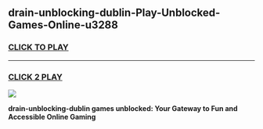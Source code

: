 
## drain-unblocking-dublin-Play-Unblocked-Games-Online-u3288
<h3>
<a href="https://premium76.site?title=drain-unblocking-dublin&ref=25A">CLICK TO PLAY</a></h3>
<hr>

<h3>
<a href="https://premium76.site?title=drain-unblocking-dublin&ref=25A">CLICK 2 PLAY</a>
  
</h3>

<a href="https://premium76.site?title=drain-unblocking-dublin&ref=25A"><img src="https://clearcache.store/games.png"></a>


**drain-unblocking-dublin games unblocked: Your Gateway to Fun and Accessible Online Gaming**
